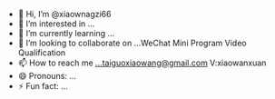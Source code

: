 - 👋 Hi, I’m @xiaownagzi66
- 👀 I’m interested in ...
- 🌱 I’m currently learning ...
- 💞️ I’m looking to collaborate on ...WeChat Mini Program Video Qualification
- 📫 How to reach me ...taiguoxiaowang@gmail.com V:xiaowanxuan
- 😄 Pronouns: ...
- ⚡ Fun fact: ...

<!---
xiaownagzi66/xiaownagzi66 is a ✨ special ✨ repository because its `README.md` (this file) appears on your GitHub profile.
You can click the Preview link to take a look at your changes.
--->
